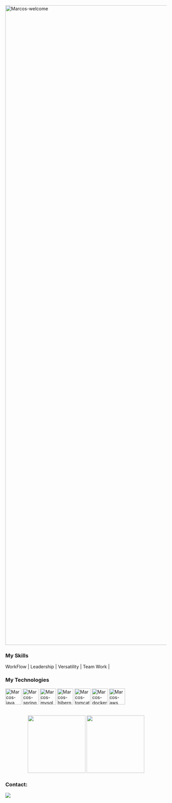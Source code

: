 <img title="Marcos-welcome" src="https://github.com/marcoscunhaa/animation.svg/blob/master/readme.svg" alt="Marcos-welcome" align="center" height="" width="2000">

<h3>My Skills</h3>
<div styleisplay: inline_block">
 <p> WorkFlow | Leadership | Versatility | Team Work | </p>
<h3>My Technologies</h3>
<div style="display: inline_block">
     <img align="center" alt="Marcos-java" height="50" width="50" src="https://cdn.jsdelivr.net/gh/devicons/devicon@latest/icons/java/java-original-wordmark.svg">
    <img align="center" alt="Marcos-springboot" height="50" width="50" src="https://cdn.jsdelivr.net/gh/devicons/devicon@latest/icons/spring/spring-original-wordmark.svg">
    <img align="center" alt="Marcos-mysql" height="50" width="50" src="https://cdn.jsdelivr.net/gh/devicons/devicon@latest/icons/mysql/mysql-original-wordmark.svg">
    <img align="center" alt="Marcos-hibernate" height="50" width="50" src="https://cdn.jsdelivr.net/gh/devicons/devicon@latest/icons/hibernate/hibernate-original-wordmark.svg">
    <img align="center" alt="Marcos-tomcat" height="50" width="50" src="https://cdn.jsdelivr.net/gh/devicons/devicon@latest/icons/tomcat/tomcat-original-wordmark.svg">         
    <img align="center" alt="Marcos-docker" height="50" width="50" src="https://cdn.jsdelivr.net/gh/devicons/devicon@latest/icons/docker/docker-original-wordmark.svg">
    <img align="center" alt="Marcos-aws" height="50" width="50" src="https://cdn.jsdelivr.net/gh/devicons/devicon@latest/icons/amazonwebservices/amazonwebservices-original-wordmark.svg">

</div>
</br></br>

<div align="center">
  <img height="180em" src="https://github-readme-stats.vercel.app/api?username=marcoscunhaa&show_icons=true&theme=dracula&include_all_commits=true&count_private=true"/>
  <img height="180em" src="https://github-readme-stats.vercel.app/api/top-langs/?username=marcoscunhaa&layout=compact&langs_count=7&theme=dracula"/>
</div>

<div>
    <h3 style="text-align: left;">Contact:</h3>
    <a href="https://www.linkedin.com/in/marcoscunhaa/" target="_blank"><img src="https://img.shields.io/badge/-LinkedIn-%230077B5?style=for-the-badge&logo=linkedin&logoColor=white" target="_blank"></a>
</div>


